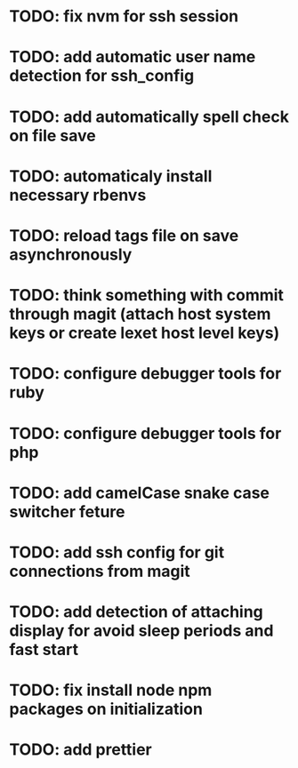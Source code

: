 # TODO: fix nvm for ssh session
# TODO: add automatic user name detection for ssh_config
# TODO: add automatically spell check on file save
# TODO: automaticaly install necessary rbenvs
# TODO: reload tags file on save asynchronously
# TODO: think something with commit through magit (attach host system keys or create lexet host level keys)
# TODO: configure debugger tools for ruby
# TODO: configure debugger tools for php
# TODO: add camelCase snake case switcher feture
# TODO: add ssh config for git connections from magit
# TODO: add detection of attaching display for avoid sleep periods and fast start
# TODO: fix install node npm packages on initialization
# TODO: add prettier
